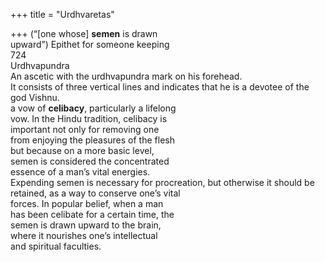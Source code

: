 +++
title = "Urdhvaretas"

+++
(“[one whose] **semen** is drawn  
upward”) Epithet for someone keeping  
724  
Urdhvapundra  
An ascetic with the urdhvapundra mark on his forehead.  
It consists of three vertical lines and indicates that he is a devotee of the god Vishnu.  
a vow of **celibacy**, particularly a lifelong  
vow. In the Hindu tradition, celibacy is  
important not only for removing one  
from enjoying the pleasures of the flesh  
but because on a more basic level,  
semen is considered the concentrated  
essence of a man’s vital energies.  
Expending semen is necessary for procreation, but otherwise it should be  
retained, as a way to conserve one’s vital  
forces. In popular belief, when a man  
has been celibate for a certain time, the  
semen is drawn upward to the brain,  
where it nourishes one’s intellectual  
and spiritual faculties.